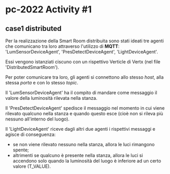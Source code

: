 # pc-2022 Activity #1 
## case1 distributed

Per la realizzazione della Smart Room distribuita sono stati ideati tre agenti che comunicano tra loro attraverso l'utilizzo di **MQTT**: 'LumSensorDeviceAgent', 'PresDetectDeviceAgent', 'LightDeviceAgent'.

Essi vengono istanziati ciscuno con un rispettivo Verticle di Vertx (nel file 'DistributedSmartRoom').

Per poter comunicare tra loro, gli agenti si connettono allo stesso _host_, alla stessa _porta_ e con lo stesso _topic_.

Il 'LumSensorDeviceAgent' ha il compito di mandare come messaggio il valore della luminosità rilevata nella stanza.

Il 'PresDetectDeviceAgent' spedisce il messaggio nel momento in cui viene rilevato qualcuno nella stanza e quando questo esce (cioè non si rileva più nessuno all'interno del luogo).

Il 'LightDeviceAgent' riceve dagli altri due agenti i rispettivi messaggi e agisce di conseguenza:
- se non viene rilevato nessuno nella stanza, allora le luci rimangono spente;
- altrimenti se qualcuno è presente nella stanza, allora le luci si accendono solo quando la luminosità del luogo è inferiore ad un certo valore (T_VALUE).